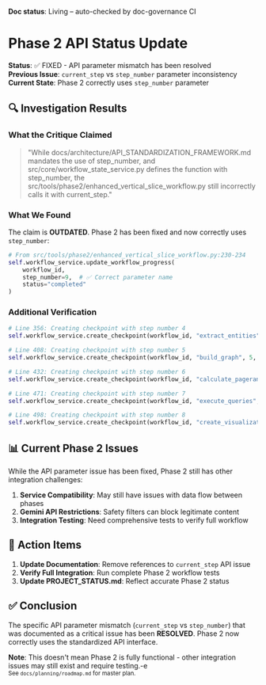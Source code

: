 **Doc status**: Living – auto-checked by doc-governance CI

# Phase 2 API Status Update

**Status**: ✅ FIXED - API parameter mismatch has been resolved  
**Previous Issue**: `current_step` vs `step_number` parameter inconsistency  
**Current State**: Phase 2 correctly uses `step_number` parameter

## 🔍 Investigation Results

### What the Critique Claimed
> "While docs/architecture/API_STANDARDIZATION_FRAMEWORK.md mandates the use of step_number, and src/core/workflow_state_service.py defines the function with step_number, the src/tools/phase2/enhanced_vertical_slice_workflow.py still incorrectly calls it with current_step."

### What We Found
The claim is **OUTDATED**. Phase 2 has been fixed and now correctly uses `step_number`:

```python
# From src/tools/phase2/enhanced_vertical_slice_workflow.py:230-234
self.workflow_service.update_workflow_progress(
    workflow_id,
    step_number=9,  # ✅ Correct parameter name
    status="completed"
)
```

### Additional Verification
```python
# Line 356: Creating checkpoint with step number 4
self.workflow_service.create_checkpoint(workflow_id, "extract_entities", 4, {"step": "ontology_extraction"})

# Line 408: Creating checkpoint with step number 5  
self.workflow_service.create_checkpoint(workflow_id, "build_graph", 5, {"step": "building_graph"})

# Line 432: Creating checkpoint with step number 6
self.workflow_service.create_checkpoint(workflow_id, "calculate_pagerank", 6, {"step": "calculating_pagerank"})

# Line 471: Creating checkpoint with step number 7
self.workflow_service.create_checkpoint(workflow_id, "execute_queries", 7, {"step": "executing_queries"})

# Line 498: Creating checkpoint with step number 8
self.workflow_service.create_checkpoint(workflow_id, "create_visualizations", 8, {"step": "creating_visualizations"})
```

## 📊 Current Phase 2 Issues

While the API parameter issue has been fixed, Phase 2 still has other integration challenges:

1. **Service Compatibility**: May still have issues with data flow between phases
2. **Gemini API Restrictions**: Safety filters can block legitimate content
3. **Integration Testing**: Need comprehensive tests to verify full workflow

## 🎯 Action Items

1. **Update Documentation**: Remove references to `current_step` API issue
2. **Verify Full Integration**: Run complete Phase 2 workflow tests
3. **Update PROJECT_STATUS.md**: Reflect accurate Phase 2 status

## ✅ Conclusion

The specific API parameter mismatch (`current_step` vs `step_number`) that was documented as a critical issue has been **RESOLVED**. Phase 2 now correctly uses the standardized API interface.

**Note**: This doesn't mean Phase 2 is fully functional - other integration issues may still exist and require testing.-e 
<br><sup>See `docs/planning/roadmap.md` for master plan.</sup>
